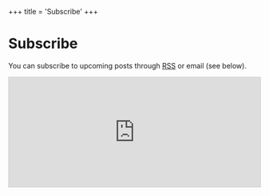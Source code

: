 +++
title = 'Subscribe'
+++

# Subscribe

You can subscribe to upcoming posts through [RSS](/blog/index.xml) or email (see below).

<iframe
scrolling="no"
style="width:100%!important;height:220px;border:1px #ccc solid !important"
src="https://buttondown.email/aochagavia?as_embed=true"
></iframe><br /><br />
